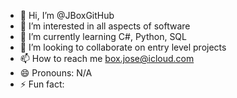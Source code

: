 - 👋 Hi, I’m @JBoxGitHub
- 👀 I’m interested in all aspects of software
- 🌱 I’m currently learning C#, Python, SQL
- 💞️ I’m looking to collaborate on entry level projects
- 📫 How to reach me box.jose@icloud.com
- 😄 Pronouns: N/A
- ⚡ Fun fact: 

<!---
JBoxGitHub/JBoxGitHub is a ✨ special ✨ repository because its `README.md` (this file) appears on your GitHub profile.
You can click the Preview link to take a look at your changes.
--->
